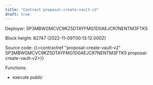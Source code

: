 ```yaml
---
title: "Contract proposal-create-vault-v2"
draft: true
---
```

Deployer: SP3MBWGMCVC9KZ5DTAYFMG1D0AEJCR7NENTM3FTK5


 



Block height: 82747 (2022-11-09T00:13:12.000Z)

Source code: {{<contractref "proposal-create-vault-v2" SP3MBWGMCVC9KZ5DTAYFMG1D0AEJCR7NENTM3FTK5 proposal-create-vault-v2>}}

Functions:

* execute _public_
